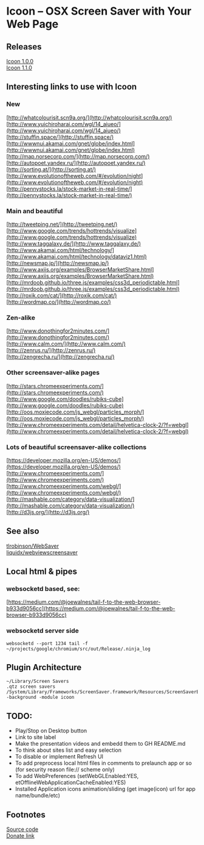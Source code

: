 Icoon – OSX Screen Saver with Your Web Page
===========================================

Releases
--------
[Icoon 1.0.0](https://github.com/okertanov/Icoon/releases/download/1.0.0/icoon.saver.1.0.0.zip)  
[Icoon 1.1.0](https://github.com/okertanov/Icoon/releases/download/1.1.0/icoon.saver.1.1.0.zip)

Interesting links to use with Icoon
-----------------------------------

### New
[http://whatcolourisit.scn9a.org/](http://whatcolourisit.scn9a.org/)  
[http://www.yuichiroharai.com/wgl/14_aiueo/](http://www.yuichiroharai.com/wgl/14_aiueo/)  
[http://stuffin.space/](http://stuffin.space/)  
[http://wwwnui.akamai.com/gnet/globe/index.html](http://wwwnui.akamai.com/gnet/globe/index.html)  
[http://map.norsecorp.com/](http://map.norsecorp.com/)  
[http://autopoet.yandex.ru/](http://autopoet.yandex.ru/)  
[http://sorting.at/](http://sorting.at/)  
[http://www.evolutionoftheweb.com/#/evolution/night](http://www.evolutionoftheweb.com/#/evolution/night)  
[http://pennystocks.la/stock-market-in-real-time/](http://pennystocks.la/stock-market-in-real-time/)  

### Main and beautiful
[http://tweetping.net/](http://tweetping.net/)  
[http://www.google.com/trends/hottrends/visualize](http://www.google.com/trends/hottrends/visualize)  
[http://www.taggalaxy.de/](http://www.taggalaxy.de/)  
[http://www.akamai.com/html/technology/](http://www.akamai.com/html/technology/dataviz1.html)  
[http://newsmap.jp/](http://newsmap.jp/)  
[http://www.axiis.org/examples/BrowserMarketShare.html](http://www.axiis.org/examples/BrowserMarketShare.html)  
[http://mrdoob.github.io/three.js/examples/css3d_periodictable.html](http://mrdoob.github.io/three.js/examples/css3d_periodictable.html)  
[http://roxik.com/cat/](http://roxik.com/cat/)  
[http://wordmap.co/](http://wordmap.co/)  

### Zen-alike
[http://www.donothingfor2minutes.com/](http://www.donothingfor2minutes.com/)  
[http://www.calm.com/](http://www.calm.com/)  
[http://zenrus.ru/](http://zenrus.ru/)  
[http://zengrecha.ru/](http://zengrecha.ru/)  

### Other screensaver-alike pages
[http://stars.chromeexperiments.com/](http://stars.chromeexperiments.com/)  
[http://www.google.com/doodles/rubiks-cube](http://www.google.com/doodles/rubiks-cube)  
[http://oos.moxiecode.com/js_webgl/particles_morph/](http://oos.moxiecode.com/js_webgl/particles_morph/)  
[http://www.chromeexperiments.com/detail/helvetica-clock-2/?f=webgl](http://www.chromeexperiments.com/detail/helvetica-clock-2/?f=webgl)  

### Lots of beautiful screensaver-alike collections
[https://developer.mozilla.org/en-US/demos/](https://developer.mozilla.org/en-US/demos/)  
[http://www.chromeexperiments.com/](http://www.chromeexperiments.com/)  
[http://www.chromeexperiments.com/webgl/](http://www.chromeexperiments.com/webgl/)  
[http://mashable.com/category/data-visualization/](http://mashable.com/category/data-visualization/)  
[http://d3js.org/](http://d3js.org/)  

See also
--------
[tlrobinson/WebSaver](https://github.com/tlrobinson/WebSaver)  
[liquidx/webviewscreensaver](https://github.com/liquidx/webviewscreensaver)  

Local html & pipes
------------------
### websocketd based, see:
[https://medium.com/@joewalnes/tail-f-to-the-web-browser-b933d9056cc](https://medium.com/@joewalnes/tail-f-to-the-web-browser-b933d9056cc)

### websocketd server side

    websocketd --port 1234 tail -f ~/projects/google/chromium/src/out/Release/.ninja_log


Plugin Architecture
-------------------

    ~/Library/Screen Savers
    .qtz screen savers
    /System/Library/Frameworks/ScreenSaver.framework/Resources/ScreenSaverEngine.app/Contents/MacOS/ScreenSaverEngine -background -module icoon

TODO:
-----
 - Play/Stop on Desktop button
 - Link to site label
 - Make the presentation videos and embedd them to GH README.md
 - To think about sites list and easy selection
 - To disable or implement Refresh UI
 - To add preprocess local html files in comments to prelaunch app or so (for security reason file:// scheme only)
     <!-- @command line with arguments@ -->
 - To add WebPreferences (setWebGLEnabled:YES, etOfflineWebApplicationCacheEnabled:YES)
 - Installed Application icons animation/sliding (get image(icon) url for app name/bundle/etc)

Footnotes
---------
[Source code](https://github.com/okertanov/Icoon)  
[Donate link](https://www.paypal.com/cgi-bin/webscr?cmd=_donations&business=SWJM4VCFA6DD2&lc=LV&item_name=Oleh%20Kertanov%20%28Icoon%29&item_number=Icoon&currency_code=EUR&bn=PP%2dDonationsBF%3abtn_donate_SM%2egif%3aNonHosted)  

